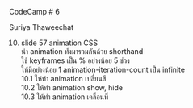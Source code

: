 CodeCamp # 6

Suriya Thaweechat

10. slide 57 animation CSS<br>
นำ animation ทั้งมารวมกันด้วย shorthand<br>
ใช้ keyframes เป็น % อย่างน้อย 5 ช่วง<br>
ให้มีอย่างน้อย 1 animation-iteration-count เป็น infinite<br>
10.1 ให้ทำ animation เปลี่ยนสี<br>
10.2 ให้ทำ animation show, hide<br>
10.3 ให้ทำ animation เคลื่อนที่<br>

